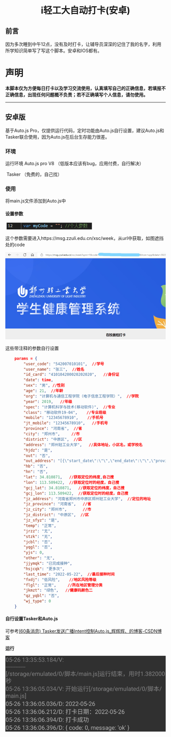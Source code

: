<h1><center>i轻工大自动打卡(安卓)</center></h1>



<h2>前言</h2>

​	因为多次睡到中午12点，没有及时打卡，让辅导员深深的记住了我的名字，利用所学知识简单写了写这个脚本。安卓和IOS都有。

<h1>声明</h1>

**本脚本仅为方便每日打卡以及学习交流使用，认真填写自己的正确信息，若填报不正确信息，出现任何问题概不负责；若不正确填写个人信息，请勿使用。**

-----




<h2>安卓版</h2>

基于Auto.js Pro，仅提供运行代码，定时功能由Auto.js自行设置，建议Auto.js和Tasker联合使用，因为Auto.js在后台生存能力很差。

### 环境

运行环境 Auto.js pro V8 （低版本应该有bug，应用付费，自行解决）

​				Tasker （免费的，自己找）

<h3>使用</h3>

将main.js文件添加到Auto.js中

<h4>设置参数</h4>

​	![image-20220526133754391](.\pic\image-20220526133754391.png)

这个参数需要进入https://msg.zzuli.edu.cn/xsc/week，从url中获取，如图遮挡处的code

![Inkedimage-20220526134006502](.\pic\Inkedimage-20220526134006502.jpg)

这些带注释的参数自行设置

```json
    params = {
        "user_code": "542007010101",  //学号
        "user_name": "张三",  //姓名
        "id_card": "410104200020202020",   //身份证
        "date": time,
        "sex": "男", //性别
        "age": 21,  //年龄
        "org": "计算机与通信工程学院（电子信息工程学院）",  //学院
        "year": 2019,   //年级
        "spec": "计算机科学与技术(移动软件)",  //专业
        "class": "移动软件19-04",    //专业班级
        "mobile": "12345678910",    //手机号
        "jt_mobile": "12345678910",   //手机号
        "province": "河南省",  //省
        "city": "郑州市",     //市
        "district": "中原区",  //区
        "address": "郑州轻工业大学",   //具体地址，小区名，或学校名
        "hjdz": "是",
        "out": "否",
        "out_address": "[{\"start_date\":\"\",\"end_date\":\"\",\"province\":\"\",\"city\":\"\",\"district\":\"\",\"area\":\"\",\"address\":\"\"}]",
        "hb": "否",
        "hn": "否",
        "lat": 34.810871,   //获取定位的纬度,自己搜
        "lon": 113.509422,  //获取定位时的经度，自己搜
        "gcj_lat": 34.810871,   //获取定位的纬度，自己搜
        "gcj_lon": 113.509422,  //获取定位时的经度，自己搜
        "jz_address": "河南省郑州市中原区郑州轻工业大学",  //定位的地址
        "jz_province": "河南省",   //省
        "jz_city": "郑州市",       //市
        "jz_district": "中原区",  //区
        "jz_sfyz": "是",
        "temp": "正常",
        "jrzz": "无",
        "stzk": "无",
        "jcbl": "否",
        "yqgl": "否",
        "yjs": 0,
        "other": "无",
        "jjymqk": "已完成接种",
        "hsjcqk": "更多次",
        "last_time": "2022-05-22",  //最后接种时间
        "fxdj": "低风险",    //地区风险等级
        "flgl": "正常",     //所在地区管理分类
        "jkmzt": "绿色",   //健康码颜色二
        "qz_yqbl": "否",  
        "wj_type": 0
    }
```




<h4>自行设置Tasker和Auto.js</h4>

可参考[(60条消息) Tasker发送广播Intent控制Auto.js_辉辉辉、的博客-CSDN博客](https://blog.csdn.net/qq_45739934/article/details/124983337)

**运行**

![image-20220526142546475](.\pic\image-20220526142546475.png)


